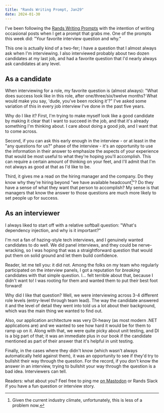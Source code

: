 ```yaml
---
title: "Rands Writing Prompt, Jan29"
date: 2024-01-30
---
```


I've been following the [Rands Writing Prompts](https://randsprompts.substack.com/) with the intention of writing occasional posts when I get a prompt that grabs me. One of the prompts this week did: "Your favorite interview question and why."
<!-- more -->

This one is actually kind of a two-fer; I have a question that I almost always ask when I'm interviewing. I also interviewed probably about two dozen candidates at my last job, and had a favorite question that I'd nearly always ask candidates at any level.

## As a candidate

When interviewing for a role, my favorite question is (almost always): "What does success look like in this role, after one/three/six/twelve months? What would make you say, 'dude, you've been rocking it'?" I've asked some variation of this in every job interview I've done in the past five years.

Why do I like it? First, I'm trying to make myself look like a good candidate by making it clear that I want to succeed in the job, and that it's already something I'm thinking about. I care about doing a good job, and I want that to come across.

Second, if you can ask this early enough in the interview - or at least in the "any questions for us?" phase of the interview - it's an opportunity to use the information in their answer to emphasize the aspects of your experience that would be most useful to what they're hoping you'll accomplish. This can require a certain amount of thinking on your feet, and I'll admit that I'm not always as good at that as I'd like to be.

Third, it gives me a read on the hiring manager and the company. Do they know why they're hiring beyond "we have available headcount[^1]"? Do they have a sense of what they want that person to accomplish? My sense is that managers that know the answer to those questions are much more likely to set people up for success.

## As an interviewer

I always liked to start off with a relative softball question: "What's dependency injection, and why is it important?"

I'm not a fan of hazing-style tech interviews, and I genuinely wanted candidates to do well. We did panel interviews, and they could be nerve-wracking, so I was hoping that was a straightforward question that would put them on solid ground and let them build confidence.

Reader, let me tell you: it did not. Among the folks on my team who regularly participated on the interview panels, I got a reputation for _breaking_ candidates with that simple question. I... felt terrible about that, because I didn't want to! I was rooting for them and wanted them to put their best foot forward!

Why did I like that question? Well, we were interviewing across 3-4 different role levels (entry-level through team lead). The way the candidate answered it and the level of detail they went into told us a lot about their background, which was the main thing we wanted to find out.

Also, our application architecture was very DI-heavy (as most modern .NET applications are) and we wanted to see how hard it would be for them to ramp up on it. Along with that, we were quite picky about unit testing, and DI is a big part of that; it was an immediate plus in our book if the candidate mentioned as part of their answer that it's helpful in unit testing.

Finally, in the cases where they didn't know (which wasn't always automatically held against them), it was an opportunity to see if they'd try to bullshit their way through the question. For the record, if you don't know the answer in an interview, trying to bullshit your way through the question is a bad idea. Interviewers can tell.

Readers: what about you? Feel free to ping me [on Mastodon](https://fosstodon.org/@edmistond) or Rands Slack if you have a fun question or interview story.

[^1]: Given the current industry climate, unfortunately, this is less of a problem now.
